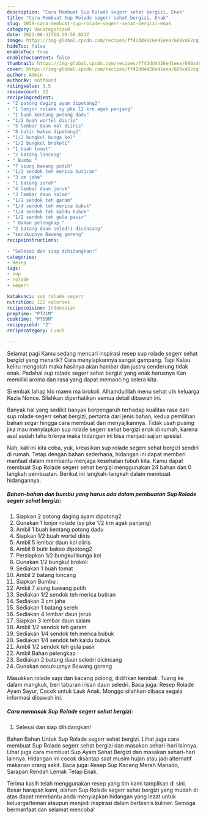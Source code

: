 ```yaml
---
description: "Cara Membuat Sup Rolade segerr sehat bergizi, Enak"
title: "Cara Membuat Sup Rolade segerr sehat bergizi, Enak"
slug: 2059-cara-membuat-sup-rolade-segerr-sehat-bergizi-enak
category: Uncategorized
date: 2022-08-31T14:29:58.821Z
image: https://img-global.cpcdn.com/recipes/ff42dd4426e41eea/680x482cq70/sup-rolade-segerr-sehat-bergizi-foto-resep-utama.jpg
hideToc: false
enableToc: true
enableTocContent: false
thumbnail: https://img-global.cpcdn.com/recipes/ff42dd4426e41eea/680x482cq70/sup-rolade-segerr-sehat-bergizi-foto-resep-utama.jpg
cover: https://img-global.cpcdn.com/recipes/ff42dd4426e41eea/680x482cq70/sup-rolade-segerr-sehat-bergizi-foto-resep-utama.jpg
author: Admin
authorAv: notfound
ratingvalue: 3.5
reviewcount: 22
recipeingredient:
- "2 potong daging ayam dipotong2"
- "1 lonjor rolade sy pke 12 krn agak panjang"
- "1 buah kentang potong dadu"
- "1/2 buah wortel diiris"
- "5 lembar daun kol diiris"
- "8 butir bakso dipotong2"
- "1/2 bungkul bunga kol"
- "1/2 bungkul brokoli"
- "1 buah tomat"
- "2 batang loncang"
- " Bumbu "
- "7 siung bawang putih"
- "1/2 sendok teh merica butiran"
- "3 cm jahe"
- "1 batang sereh"
- "4 lembar daun jeruk"
- "3 lembar daun salam"
- "1/2 sendok teh garam"
- "1/4 sendok teh merica bubuk"
- "1/4 sendok teh kaldu bubuk"
- "1/2 sendok teh gula pasir"
- " Bahan pelengkap "
- "2 batang daun seledri dicincang"
- "secukupnya Bawang goreng"
recipeinstructions:

- "Selesai dan siap dihidangkan!"
categories:
- Resep
tags:
- sup
- rolade
- segerr

katakunci: sup rolade segerr 
nutrition: 122 calories
recipecuisine: Indonesian
preptime: "PT21M"
cooktime: "PT59M"
recipeyield: "2"
recipecategory: Lunch

---
```



Selamat pagi Kamu sedang mencari inspirasi resep sup rolade segerr sehat bergizi yang menarik? Cara menyiapkannya sangat gampang. Tapi Kalau keliru mengolah maka hasilnya akan hambar dan justru cenderung tidak enak. Padahal sup rolade segerr sehat bergizi yang enak harusnya Kan memiliki aroma dan rasa yang dapat memancing selera kita.


Si embak lahap klo maem ma brokoli. Alhamdulillah menu sehat utk keluarga Kezia Nonce. Silahkan diperhatikan semua detail dibawah ini.

Banyak hal yang sedikit banyak berpengaruh terhadap kualitas rasa dari sup rolade segerr sehat bergizi, pertama dari jenis bahan, kedua pemilihan bahan segar hingga cara membuat dan menyajikannya. Tidak usah pusing jika mau menyiapkan sup rolade segerr sehat bergizi enak di rumah, karena asal sudah tahu triknya maka hidangan ini bisa menjadi sajian spesial.


Nah, kali ini kita coba, yuk, kreasikan sup rolade segerr sehat bergizi sendiri di rumah. Tetap dengan bahan sederhana, hidangan ini dapat memberi manfaat dalam membantu menjaga kesehatan tubuh kita. Kamu dapat membuat Sup Rolade segerr sehat bergizi menggunakan 24 bahan dan 0 langkah pembuatan. Berikut ini langkah-langkah dalam membuat hidangannya.

<!--inarticleads1-->

##### Bahan-bahan dan bumbu yang harus ada dalam pembuatan Sup Rolade segerr sehat bergizi:

1. Siapkan 2 potong daging ayam dipotong2
1. Gunakan 1 lonjor rolade (sy pke 1/2 krn agak panjang)
1. Ambil 1 buah kentang potong dadu
1. Siapkan 1/2 buah wortel diiris
1. Ambil 5 lembar daun kol diiris
1. Ambil 8 butir bakso dipotong2
1. Persiapkan 1/2 bungkul bunga kol
1. Gunakan 1/2 bungkul brokoli
1. Sediakan 1 buah tomat
1. Ambil 2 batang loncang
1. Siapkan  Bumbu :
1. Ambil 7 siung bawang putih
1. Sediakan 1/2 sendok teh merica butiran
1. Sediakan 3 cm jahe
1. Sediakan 1 batang sereh
1. Sediakan 4 lembar daun jeruk
1. Siapkan 3 lembar daun salam
1. Ambil 1/2 sendok teh garam
1. Sediakan 1/4 sendok teh merica bubuk
1. Sediakan 1/4 sendok teh kaldu bubuk
1. Ambil 1/2 sendok teh gula pasir
1. Ambil  Bahan pelengkap :
1. Sediakan 2 batang daun seledri dicincang
1. Gunakan secukupnya Bawang goreng


Masukkan rolade sapi dan kacang polong, didihkan kembali. Tuang ke dalam mangkuk, beri taburan irisan daun seledri. Baca juga: Resep Rolade Ayam Sayur, Cocok untuk Lauk Anak. Monggo silahkan dibaca segala informasi dibawah ini. 

<!--inarticleads2-->

##### Cara memasak Sup Rolade segerr sehat bergizi:


1. Selesai dan siap dihidangkan!

Bahan Bahan Untuk Sup Rolade segerr sehat bergizi. Lihat juga cara membuat Sup Rolade segerr sehat bergizi dan masakan sehari-hari lainnya. Lihat juga cara membuat Sup Ayam Sehat Bergizi dan masakan sehari-hari lainnya. Hidangan ini cocok disantap saat musim hujan atau jadi alternatif makanan orang sakit. Baca juga: Resep Sup Kacang Merah Manado, Sarapan Rendah Lemak Tetap Enak. 

Terima kasih telah menggunakan resep yang tim kami tampilkan di sini. Besar harapan kami, olahan Sup Rolade segerr sehat bergizi yang mudah di atas dapat membantu anda menyiapkan hidangan yang lezat untuk keluarga/teman ataupun menjadi inspirasi dalam berbisnis kuliner. Semoga bermanfaat dan selamat mencoba!
